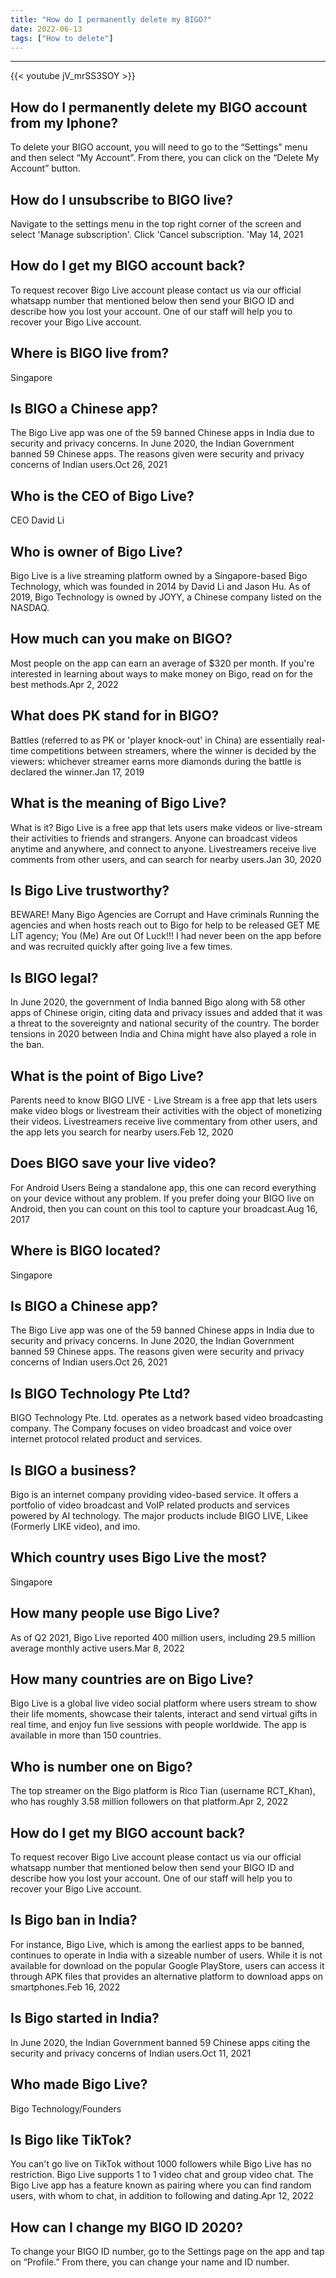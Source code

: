 ```yaml
---
title: "How do I permanently delete my BIGO?"
date: 2022-06-13
tags: ["How to delete"]
---
```


---
{{< youtube jV_mrSS3SOY >}}
## How do I permanently delete my BIGO account from my Iphone?
To delete your BIGO account, you will need to go to the “Settings” menu and then select “My Account”. From there, you can click on the “Delete My Account” button.

## How do I unsubscribe to BIGO live?
Navigate to the settings menu in the top right corner of the screen and select 'Manage subscription'. Click 'Cancel subscription. 'May 14, 2021

## How do I get my BIGO account back?
To request recover Bigo Live account please contact us via our official whatsapp number that mentioned below then send your BIGO ID and describe how you lost your account. One of our staff will help you to recover your Bigo Live account.

## Where is BIGO live from?
Singapore

## Is BIGO a Chinese app?
The Bigo Live app was one of the 59 banned Chinese apps in India due to security and privacy concerns. In June 2020, the Indian Government banned 59 Chinese apps. The reasons given were security and privacy concerns of Indian users.Oct 26, 2021

## Who is the CEO of Bigo Live?
CEO David Li

## Who is owner of Bigo Live?
Bigo Live is a live streaming platform owned by a Singapore-based Bigo Technology, which was founded in 2014 by David Li and Jason Hu. As of 2019, Bigo Technology is owned by JOYY, a Chinese company listed on the NASDAQ.

## How much can you make on BIGO?
Most people on the app can earn an average of $320 per month. If you're interested in learning about ways to make money on Bigo, read on for the best methods.Apr 2, 2022

## What does PK stand for in BIGO?
Battles (referred to as PK or 'player knock-out' in China) are essentially real-time competitions between streamers, where the winner is decided by the viewers: whichever streamer earns more diamonds during the battle is declared the winner.Jan 17, 2019

## What is the meaning of Bigo Live?
What is it? Bigo Live is a free app that lets users make videos or live-stream their activities to friends and strangers. Anyone can broadcast videos anytime and anywhere, and connect to anyone. Livestreamers receive live comments from other users, and can search for nearby users.Jan 30, 2020

## Is Bigo Live trustworthy?
BEWARE! Many Bigo Agencies are Corrupt and Have criminals Running the agencies and when hosts reach out to Bigo for help to be released GET ME LIT agency; You (Me) Are out Of Luck!!! I had never been on the app before and was recruited quickly after going live a few times.

## Is BIGO legal?
In June 2020, the government of India banned Bigo along with 58 other apps of Chinese origin, citing data and privacy issues and added that it was a threat to the sovereignty and national security of the country. The border tensions in 2020 between India and China might have also played a role in the ban.

## What is the point of Bigo Live?
Parents need to know BIGO LIVE - Live Stream is a free app that lets users make video blogs or livestream their activities with the object of monetizing their videos. Livestreamers receive live commentary from other users, and the app lets you search for nearby users.Feb 12, 2020

## Does BIGO save your live video?
For Android Users Being a standalone app, this one can record everything on your device without any problem. If you prefer doing your BIGO live on Android, then you can count on this tool to capture your broadcast.Aug 16, 2017

## Where is BIGO located?
Singapore

## Is BIGO a Chinese app?
The Bigo Live app was one of the 59 banned Chinese apps in India due to security and privacy concerns. In June 2020, the Indian Government banned 59 Chinese apps. The reasons given were security and privacy concerns of Indian users.Oct 26, 2021

## Is BIGO Technology Pte Ltd?
BIGO Technology Pte. Ltd. operates as a network based video broadcasting company. The Company focuses on video broadcast and voice over internet protocol related product and services.

## Is BIGO a business?
Bigo is an internet company providing video-based service. It offers a portfolio of video broadcast and VoIP related products and services powered by AI technology. The major products include BIGO LIVE, Likee (Formerly LIKE video), and imo.

## Which country uses Bigo Live the most?
Singapore

## How many people use Bigo Live?
As of Q2 2021, Bigo Live reported 400 million users, including 29.5 million average monthly active users.Mar 8, 2022

## How many countries are on Bigo Live?
Bigo Live is a global live video social platform where users stream to show their life moments, showcase their talents, interact and send virtual gifts in real time, and enjoy fun live sessions with people worldwide. The app is available in more than 150 countries.

## Who is number one on Bigo?
The top streamer on the Bigo platform is Rico Tian (username RCT_Khan), who has roughly 3.58 million followers on that platform.Apr 2, 2022

## How do I get my BIGO account back?
To request recover Bigo Live account please contact us via our official whatsapp number that mentioned below then send your BIGO ID and describe how you lost your account. One of our staff will help you to recover your Bigo Live account.

## Is Bigo ban in India?
For instance, Bigo Live, which is among the earliest apps to be banned, continues to operate in India with a sizeable number of users. While it is not available for download on the popular Google PlayStore, users can access it through APK files that provides an alternative platform to download apps on smartphones.Feb 16, 2022

## Is Bigo started in India?
In June 2020, the Indian Government banned 59 Chinese apps citing the security and privacy concerns of Indian users.Oct 11, 2021

## Who made Bigo Live?
Bigo Technology/Founders

## Is Bigo like TikTok?
You can't go live on TikTok without 1000 followers while Bigo Live has no restriction. Bigo Live supports 1 to 1 video chat and group video chat. The Bigo Live app has a feature known as pairing where you can find random users, with whom to chat, in addition to following and dating.Apr 12, 2022

## How can I change my BIGO ID 2020?
To change your BIGO ID number, go to the Settings page on the app and tap on “Profile.” From there, you can change your name and ID number.


